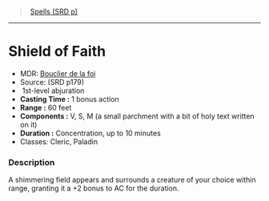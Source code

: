 ﻿---
!SpellVO
Level: 1
Type: abjuration
CastingTime: 1 bonus action
Range: 60 feet
Components: V, S, M (a small parchment with a bit of holy text written on it)
Duration: Concentration, up to 10 minutes
Classes: Cleric, Paladin
Id: spells_vo.md#shield-of-faith
ParentLink: spells_vo.md#spells-srd-p
Name: Shield of Faith
ParentName: Spells (SRD p)
NameLevel: 1
AltName: '[Bouclier de la foi](hd_spells_bouclier_de_la_foi.md)'
Source: (SRD p179)
Attributes: {}
---
> [Spells (SRD p)](srd_spells.md)

---

# Shield of Faith

- MDR: [Bouclier de la foi](hd_spells_bouclier_de_la_foi.md)
- Source: (SRD p179)
-  1st-level abjuration
- **Casting Time :** 1 bonus action
- **Range :** 60 feet
- **Components :** V, S, M (a small parchment with a bit of holy text written on it)
- **Duration :** Concentration, up to 10 minutes
- Classes: Cleric, Paladin

### Description

A shimmering field appears and surrounds a creature of your choice within range, granting it a +2 bonus to AC for the duration.

